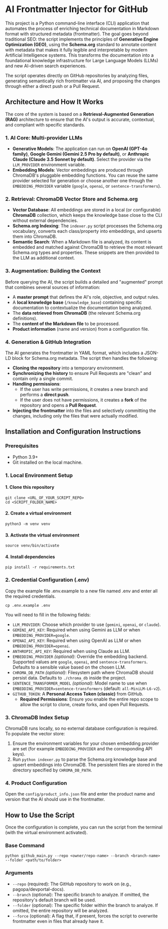 # **AI Frontmatter Injector for GitHub**

This project is a Python command-line interface (CLI) application that automates the process of enriching technical documentation in Markdown format with structured metadata (frontmatter). The goal goes beyond traditional SEO: the script implements the principles of **Generative Engine Optimization (GEO)**, using the **Schema.org** standard to annotate content with metadata that makes it fully legible and interpretable by modern Artificial Intelligence systems. This transforms the documentation into a foundational knowledge infrastructure for Large Language Models (LLMs) and new AI-driven search experiences.

The script operates directly on GitHub repositories by analyzing files, generating semantically rich frontmatter via AI, and proposing the changes through either a direct push or a Pull Request.

## **Architecture and How It Works**

The core of the system is based on a **Retrieval-Augmented Generation (RAG)** architecture to ensure that the AI's output is accurate, contextual, and compliant with specific standards.

### **1. AI Core: Multi-provider LLMs**

* **Generative Models**: The application can run on **OpenAI (GPT-4o family)**, **Google Gemini (Gemini 2.5 Pro by default)**, or **Anthropic Claude (Claude 3.5 Sonnet by default)**. Select the provider via the `LLM_PROVIDER` environment variable.
* **Embedding Models**: Vector embeddings are produced through ChromaDB's pluggable embedding functions. You can reuse the same provider selected for generation or choose another one through the `EMBEDDING_PROVIDER` variable (`google`, `openai`, or `sentence-transformers`).

### **2. Retrieval: ChromaDB Vector Store and Schema.org**

* **Vector Database**: All embeddings are stored in a local (or configurable) **ChromaDB** collection, which keeps the knowledge base close to the CLI without external dependencies.
* **Schema.org Indexing**: The `indexer.py` script processes the Schema.org vocabulary, converts each class/property into embeddings, and upserts them into ChromaDB.
* **Semantic Search**: When a Markdown file is analyzed, its content is embedded and matched against ChromaDB to retrieve the most relevant Schema.org types and properties. These snippets are then provided to the LLM as additional context.

### **3. Augmentation: Building the Context**

Before querying the AI, the script builds a detailed and "augmented" prompt that combines several sources of information:

* A **master prompt** that defines the AI's role, objective, and output rules.  
* A **local knowledge base** (`/knowledge_base`) containing specific documentation to contextualize the documentation being analyzed.  
* The **data retrieved from ChromaDB** (the relevant Schema.org definitions).
* The **content of the Markdown file** to be processed.  
* **Product information** (name and version) from a configuration file.

### **4. Generation & GitHub Integration**

The AI generates the frontmatter in YAML format, which includes a JSON-LD block for Schema.org metadata. The script then handles the following:

* **Cloning the repository** into a temporary environment.  
* **Synchronizing the history** to ensure Pull Requests are "clean" and contain only a single commit.  
* **Handling permissions**:  
  * If the user has write permissions, it creates a new branch and performs a **direct push**.  
  * If the user does not have permissions, it creates a **fork** of the repository and opens a **Pull Request**.  
* **Injecting the frontmatter** into the files and selectively committing the changes, including only the files that were actually modified.

## **Installation and Configuration Instructions**

### **Prerequisites**

* Python 3.9+  
* Git installed on the local machine.

### **1. Local Environment Setup**

#### 1. Clone this repository  
```
git clone <URL_OF_YOUR_SCRIPT_REPO>  
cd <SCRIPT_FOLDER_NAME>
```
#### 2. Create a virtual environment  
`python3 -m venv venv`

#### 3. Activate the virtual environment  
`source venv/bin/activate`

#### 4. Install dependencies  
`pip install -r requirements.txt`

### **2. Credential Configuration (.env)**

Copy the example file .env.example to a new file named .env and enter all the required credentials.

`cp .env.example .env`

You will need to fill in the following fields:

* `LLM_PROVIDER`: Choose which provider to use (`gemini`, `openai`, or `claude`).
* `GEMINI_API_KEY`: Required when using Gemini as LLM or when `EMBEDDING_PROVIDER=google`.
* `OPENAI_API_KEY`: Required when using OpenAI as LLM or when `EMBEDDING_PROVIDER=openai`.
* `ANTHROPIC_API_KEY`: Required when using Claude as LLM.
* `EMBEDDING_PROVIDER` *(optional)*: Override the embedding backend. Supported values are `google`, `openai`, and `sentence-transformers`. Defaults to a sensible value based on the chosen LLM.
* `CHROMA_DB_PATH` *(optional)*: Filesystem path where ChromaDB should persist data. Defaults to `./chroma_db` inside the project.
* `SENTENCE_TRANSFORMER_MODEL` *(optional)*: Model name to use when `EMBEDDING_PROVIDER=sentence-transformers` (default: `all-MiniLM-L6-v2`).
* `GITHUB_TOKEN`: A **Personal Access Token (classic)** from GitHub.
  * **Required Permissions**: Ensure you enable the entire repo scope to allow the script to clone, create forks, and open Pull Requests.

### **3. ChromaDB Index Setup**

ChromaDB runs locally, so no external database configuration is required. To populate the vector store:

1. Ensure the environment variables for your chosen embedding provider are set (for example `EMBEDDING_PROVIDER` and the corresponding API keys).
2. Run `python indexer.py` to parse the Schema.org knowledge base and upsert embeddings into ChromaDB. The persistent files are stored in the directory specified by `CHROMA_DB_PATH`.

### **4. Product Configuration**

Open the `config/product_info.json` file and enter the product name and version that the AI should use in the frontmatter.

## **How to Use the Script**

Once the configuration is complete, you can run the script from the terminal (with the virtual environment activated).

### **Base Command**

`python github_main.py --repo <owner/repo-name> --branch <branch-name> --folder <path/to/folder>`

### **Arguments**

* `--repo` (required): The GitHub repository to work on (e.g., pagopa/devportal-docs).  
* `--branch` (optional): The specific branch to analyze. If omitted, the repository's default branch will be used.  
* `--folder` (optional): The specific folder within the branch to analyze. If omitted, the entire repository will be analyzed.  
* `--force` (optional): A flag that, if present, forces the script to overwrite frontmatter even in files that already have it.

